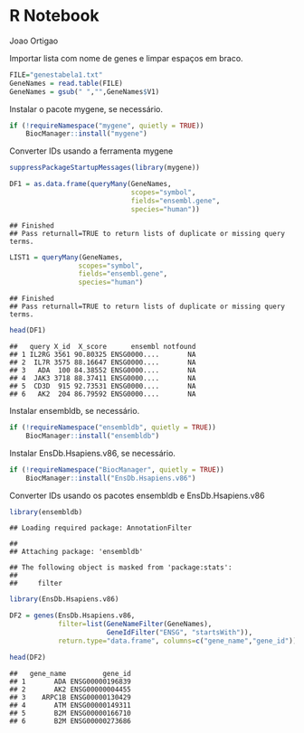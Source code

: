 R Notebook
================
Joao Ortigao

Importar lista com nome de genes e limpar espaços em braco.

``` r
FILE="genestabela1.txt"
GeneNames = read.table(FILE)
GeneNames = gsub(" ","",GeneNames$V1)
```

Instalar o pacote mygene, se necessário.

``` r
if (!requireNamespace("mygene", quietly = TRUE))
    BiocManager::install("mygene")
```

Converter IDs usando a ferramenta mygene

``` r
suppressPackageStartupMessages(library(mygene))

DF1 = as.data.frame(queryMany(GeneNames, 
                              scopes="symbol", 
                              fields="ensembl.gene", 
                              species="human"))
```

    ## Finished
    ## Pass returnall=TRUE to return lists of duplicate or missing query terms.

``` r
LIST1 = queryMany(GeneNames, 
                 scopes="symbol", 
                 fields="ensembl.gene", 
                 species="human")
```

    ## Finished
    ## Pass returnall=TRUE to return lists of duplicate or missing query terms.

``` r
head(DF1)
```

    ##   query X_id  X_score      ensembl notfound
    ## 1 IL2RG 3561 90.80325 ENSG0000....       NA
    ## 2  IL7R 3575 88.16647 ENSG0000....       NA
    ## 3   ADA  100 84.38552 ENSG0000....       NA
    ## 4  JAK3 3718 88.37411 ENSG0000....       NA
    ## 5  CD3D  915 92.73531 ENSG0000....       NA
    ## 6   AK2  204 86.79592 ENSG0000....       NA

Instalar ensembldb, se necessário.

``` r
if (!requireNamespace("ensembldb", quietly = TRUE))
    BiocManager::install("ensembldb")
```

Instalar EnsDb.Hsapiens.v86, se necessário.

``` r
if (!requireNamespace("BiocManager", quietly = TRUE))
    BiocManager::install("EnsDb.Hsapiens.v86")
```

Converter IDs usando os pacotes ensembldb e EnsDb.Hsapiens.v86

``` r
library(ensembldb)
```

    ## Loading required package: AnnotationFilter

    ## 
    ## Attaching package: 'ensembldb'

    ## The following object is masked from 'package:stats':
    ## 
    ##     filter

``` r
library(EnsDb.Hsapiens.v86)

DF2 = genes(EnsDb.Hsapiens.v86, 
            filter=list(GeneNameFilter(GeneNames),
                        GeneIdFilter("ENSG", "startsWith")), 
            return.type="data.frame", columns=c("gene_name","gene_id"))

head(DF2)
```

    ##   gene_name         gene_id
    ## 1       ADA ENSG00000196839
    ## 2       AK2 ENSG00000004455
    ## 3    ARPC1B ENSG00000130429
    ## 4       ATM ENSG00000149311
    ## 5       B2M ENSG00000166710
    ## 6       B2M ENSG00000273686
